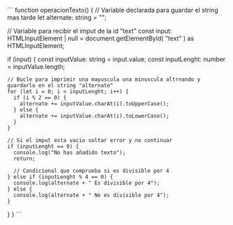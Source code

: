 ´´´
function operacionTexto() {
  // Variable declarada para guardar el string mas tarde
  let alternate: string = "";

  // Variable para recibir el imput de la id "text"
  const input: HTMLInputElement | null = document.getElementById(
    "text"
  ) as HTMLInputElement;

  if (input) {
    const inputValue: string = input.value;
    const inputLenght: number = inputValue.length;

    // Bucle para imprimir una mayuscula una minuscula altrnando y guardarlo en el string "alternate"
    for (let i = 0; i < inputLenght; i++) {
      if (i % 2 == 0) {
        alternate += inputValue.charAt(i).toUpperCase();
      } else {
        alternate += inputValue.charAt(i).toLowerCase();
      }
    }

    // Si el imput esta vacio soltar error y no continuar
    if (inputLenght == 0) {
      console.log("No has añadido texto");
      return;

      // Condicional que comprueba si es divisible por 4
    } else if (inputLenght % 4 == 0) {
      console.log(alternate + " Es divisible por 4");
    } else {
      console.log(alternate + " No es divisible por 4");
    }
  }
}
´´´